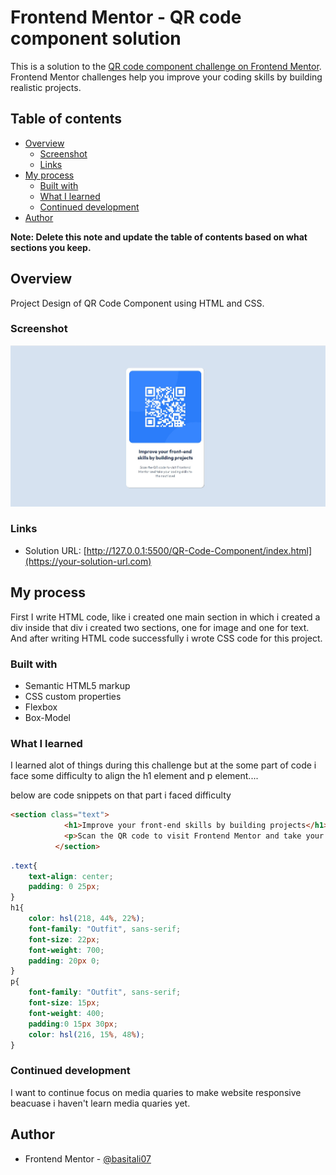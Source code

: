 # Frontend Mentor - QR code component solution

This is a solution to the [QR code component challenge on Frontend Mentor](https://www.frontendmentor.io/challenges/qr-code-component-iux_sIO_H). Frontend Mentor challenges help you improve your coding skills by building realistic projects. 

## Table of contents

- [Overview](#overview)
  - [Screenshot](#screenshot)
  - [Links](#links)
- [My process](#my-process)
  - [Built with](#built-with)
  - [What I learned](#what-i-learned)
  - [Continued development](#continued-development)
- [Author](#author)

**Note: Delete this note and update the table of contents based on what sections you keep.**

## Overview
Project Design of QR Code Component using HTML and CSS.

### Screenshot

![](./Screenshot.jpg)

### Links

- Solution URL: [http://127.0.0.1:5500/QR-Code-Component/index.html](https://your-solution-url.com)

## My process


First I write HTML code, like i created one main section in which i created a div inside that div i created two sections, one for image and one for text.
And after writing HTML code successfully i wrote CSS code for this project.


### Built with

- Semantic HTML5 markup
- CSS custom properties
- Flexbox
- Box-Model

### What I learned

I learned alot of things during this challenge but at the some part of code i face some difficulty to align the h1 element and p element....


below are code snippets on that part i faced difficulty

```html
<section class="text">
            <h1>Improve your front-end skills by building projects</h1>
            <p>Scan the QR code to visit Frontend Mentor and take your coding skills to the next level</p>
          </section>
```
```css
.text{
    text-align: center;
    padding: 0 25px;
}
h1{
    color: hsl(218, 44%, 22%);
    font-family: "Outfit", sans-serif;
    font-size: 22px;
    font-weight: 700;
    padding: 20px 0;
}
p{
    font-family: "Outfit", sans-serif;
    font-size: 15px;
    font-weight: 400;
    padding:0 15px 30px;
    color: hsl(216, 15%, 48%);
}
```


### Continued development
I want to continue focus on media quaries to make website responsive beacuase i haven't learn media quaries yet.

## Author

- Frontend Mentor - [@basitali07](https://www.frontendmentor.io/profile/basitali07)
